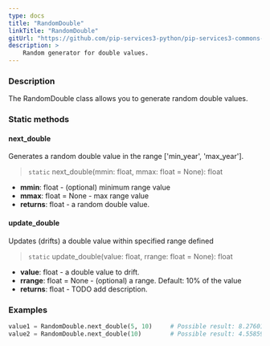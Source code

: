 ```yaml
---
type: docs
title: "RandomDouble"
linkTitle: "RandomDouble"
gitUrl: "https://github.com/pip-services3-python/pip-services3-commons-python"
description: >
    Random generator for double values.
---
```


### Description

The RandomDouble class allows you to generate random double values.

### Static methods

#### next_double
Generates a random double value in the range ['min_year', 'max_year'].

> `static` next_double(mmin: float, mmax: float = None): float

- **mmin**: float - (optional) minimum range value
- **mmax**: float = None - max range value
- **returns**: float - a random double value.

#### update_double
Updates (drifts) a double value within specified range defined

> `static` update_double(value: float, rrange: float = None): float

- **value**: float - a double value to drift.
- **rrange**: float = None - (optional) a range. Default: 10% of the value
- **returns**: float - TODO add description.

### Examples

```python
value1 = RandomDouble.next_double(5, 10)     # Possible result: 8.276012024925908
value2 = RandomDouble.next_double(10)        # Possible result: 4.558593480049594
```
